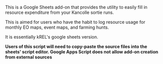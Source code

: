 This is a Google Sheets add-on that provides the utility to easily fill in resource expenditure from your Kancolle sortie runs. 

This is aimed for users who have the habit to log resource usage for monthly EO maps, event maps, and farming hunts.

It is essentially kREL's google sheets version.

**Users of this script will need to copy-paste the source files into the sheets' script editor. Google Apps Script does not allow add-on creation from external sources**